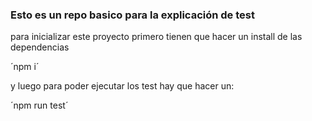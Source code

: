 ### Esto es un repo basico para la explicación de test

para inicializar este proyecto primero tienen que hacer un install de las dependencias

´npm i´

y luego para poder ejecutar los test hay que hacer un:

´npm run test´